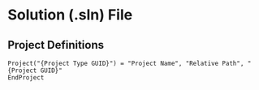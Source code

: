 # Solution (.sln) File

## Project Definitions

```
Project("{Project Type GUID}") = "Project Name", "Relative Path", "{Project GUID}"
EndProject
```
